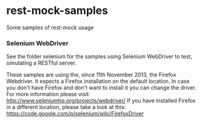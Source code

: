 rest-mock-samples
=================

Some samples of rest-mock usage

### Selenium WebDriver

See the folder selenium for the samples using Selenium WebDriver to test, simulating a RESTful server.

These samples are using the, since 11th November 2013, the Firefox Webdriver. It expects a Firefox installation on the default location. In case you don't have Firefox and don't want to install it you can change the driver. For more information please visit: http://www.seleniumhq.org/projects/webdriver/
If you have installed Firefox in a different location, please take a look at this: https://code.google.com/p/selenium/wiki/FirefoxDriver